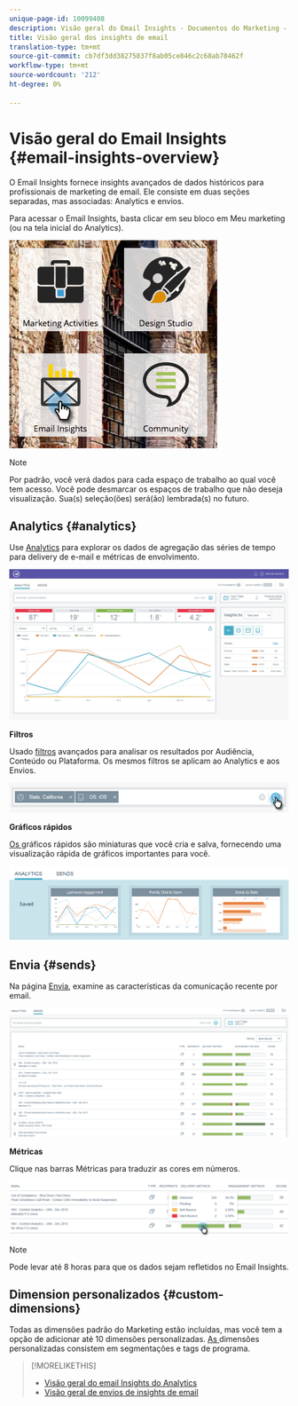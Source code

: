 ```yaml
---
unique-page-id: 10099408
description: Visão geral do Email Insights - Documentos do Marketing - Documentação do produto
title: Visão geral dos insights de email
translation-type: tm+mt
source-git-commit: cb7df3dd38275837f8ab05ce846c2c68ab78462f
workflow-type: tm+mt
source-wordcount: '212'
ht-degree: 0%

---
```



# Visão geral do Email Insights {#email-insights-overview}

O Email Insights fornece insights avançados de dados históricos para profissionais de marketing de email. Ele consiste em duas seções separadas, mas associadas: Analytics e envios.

Para acessar o Email Insights, basta clicar em seu bloco em Meu marketing (ou na tela inicial do Analytics).

![](assets/icon.png)

>[!NOTE]
>
>Por padrão, você verá dados para cada espaço de trabalho ao qual você tem acesso. Você pode desmarcar os espaços de trabalho que não deseja visualização. Sua(s) seleção(ões) será(ão) lembrada(s) no futuro.

## Analytics {#analytics}

Use [Analytics](/help/marketo/product-docs/reporting/email-insights/email-insights-analytics-overview.md) para explorar os dados de agregação das séries de tempo para delivery de e-mail e métricas de envolvimento.

![](assets/emailanalytics.jpg)

**Filtros**

Usado [filtros](/help/marketo/product-docs/reporting/email-insights/filtering-in-email-insights.md) avançados para analisar os resultados por Audiência, Conteúdo ou Plataforma. Os mesmos filtros se aplicam ao Analytics e aos Envios.

![](assets/filter.png)

**Gráficos rápidos**

[Os ](/help/marketo/product-docs/reporting/email-insights/email-insights-quick-charts.md) gráficos rápidos são miniaturas que você cria e salva, fornecendo uma visualização rápida de gráficos importantes para você.

![](assets/three.png)

## Envia {#sends}

Na página [Envia](/help/marketo/product-docs/reporting/email-insights/email-insights-sends-overview.md), examine as características da comunicação recente por email.

![](assets/two.png)

**Métricas**

Clique nas barras Métricas para traduzir as cores em números.

![](assets/delivery-metrics.png)

>[!NOTE]
>
>Pode levar até 8 horas para que os dados sejam refletidos no Email Insights.

## Dimension personalizados {#custom-dimensions}

Todas as dimensões padrão do Marketing estão incluídas, mas você tem a opção de adicionar até 10 dimensões personalizadas. [As ](/help/marketo/product-docs/reporting/email-insights/custom-dimensions-for-email-insights.md) dimensões personalizadas consistem em segmentações e tags de programa.

>[!MORELIKETHIS]
>
>* [Visão geral do email Insights do Analytics](/help/marketo/product-docs/reporting/email-insights/email-insights-analytics-overview.md)
>* [Visão geral de envios de insights de email](/help/marketo/product-docs/reporting/email-insights/email-insights-sends-overview.md)


